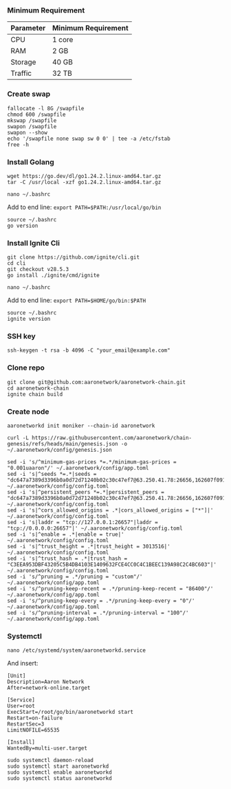 ### Minimum Requirement

| Parameter | Minimum Requirement |
|----------|---------------------|
| CPU      | 1 core              |
| RAM      | 2 GB                |
| Storage  | 40 GB               |
| Traffic  | 32 TB               |

### Create swap

```shell
fallocate -l 8G /swapfile
chmod 600 /swapfile
mkswap /swapfile
swapon /swapfile
swapon --show
echo '/swapfile none swap sw 0 0' | tee -a /etc/fstab
free -h
```

### Install Golang

```shell
wget https://go.dev/dl/go1.24.2.linux-amd64.tar.gz
tar -C /usr/local -xzf go1.24.2.linux-amd64.tar.gz
```

`nano ~/.bashrc`

Add to end line:
`export PATH=$PATH:/usr/local/go/bin`

```shell
source ~/.bashrc
go version
```

### Install Ignite Cli

```shell
git clone https://github.com/ignite/cli.git
cd cli
git checkout v28.5.3
go install ./ignite/cmd/ignite
```

`nano ~/.bashrc`

Add to end line:
`export PATH=$HOME/go/bin:$PATH`

```shell
source ~/.bashrc
ignite version
```

### SSH key

`ssh-keygen -t rsa -b 4096 -C "your_email@example.com"`

### Clone repo

```shell
git clone git@github.com:aaronetwork/aaronetwork-chain.git
cd aaronetwork-chain
ignite chain build
```

### Create node

`aaronetworkd init moniker --chain-id aaronetwork`

`curl -L https://raw.githubusercontent.com/aaronetwork/chain-genesis/refs/heads/main/genesis.json -o ~/.aaronetwork/config/genesis.json`

```shell
sed -i 's/^minimum-gas-prices *=.*/minimum-gas-prices = "0.001uaaron"/' ~/.aaronetwork/config/app.toml
sed -i 's|^seeds *=.*|seeds = "dc647a7389d3396b0a0d72d71240b02c30c47ef7@63.250.41.78:26656,162607f091deda607273bf2f66c77e50e1cabf3f@89.110.110.161:26656"|' ~/.aaronetwork/config/config.toml
sed -i 's|^persistent_peers *=.*|persistent_peers = "dc647a7389d3396b0a0d72d71240b02c30c47ef7@63.250.41.78:26656,162607f091deda607273bf2f66c77e50e1cabf3f@89.110.110.161:26656"|' ~/.aaronetwork/config/config.toml
sed -i 's|^cors_allowed_origins = .*|cors_allowed_origins = ["*"]|' ~/.aaronetwork/config/config.toml
sed -i 's|laddr = "tcp://127.0.0.1:26657"|laddr = "tcp://0.0.0.0:26657"|' ~/.aaronetwork/config/config.toml
sed -i 's|^enable = .*|enable = true|' ~/.aaronetwork/config/config.toml
sed -i 's|^trust_height = .*|trust_height = 3013516|' ~/.aaronetwork/config/config.toml
sed -i 's|^trust_hash = .*|trust_hash = "C3EEA953DBF43205C5B4DB4103E1409632FCE4CC0C4C1BEEC139A98C2C4BC603"|' ~/.aaronetwork/config/config.toml
sed -i 's/^pruning = .*/pruning = "custom"/' ~/.aaronetwork/config/app.toml
sed -i 's/^pruning-keep-recent = .*/pruning-keep-recent = "86400"/' ~/.aaronetwork/config/app.toml
sed -i 's/^pruning-keep-every = .*/pruning-keep-every = "0"/' ~/.aaronetwork/config/app.toml
sed -i 's/^pruning-interval = .*/pruning-interval = "100"/' ~/.aaronetwork/config/app.toml
```

### Systemctl

`nano /etc/systemd/system/aaronetworkd.service`

And insert:

```shell
[Unit]
Description=Aaron Network
After=network-online.target

[Service]
User=root
ExecStart=/root/go/bin/aaronetworkd start
Restart=on-failure
RestartSec=3
LimitNOFILE=65535

[Install]
WantedBy=multi-user.target
```

```
sudo systemctl daemon-reload
sudo systemctl start aaronetworkd
sudo systemctl enable aaronetworkd
sudo systemctl status aaronetworkd
```